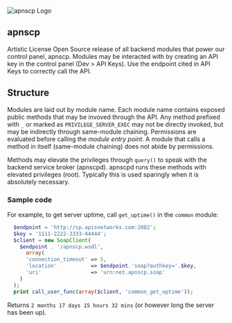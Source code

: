 ![apnscp Logo](https://apisnetworks.com/images/logo/logo.png)
## apnscp 
Artistic License Open Source release of all backend modules that power our control panel, apnscp. Modules may be interacted with by creating an API key in the control panel (Dev > API Keys). Use the endpoint cited in API Keys to correctly call the API. 

## Structure
Modules are laid out by module name. Each module name contains exposed public methods that may be invoved through the API. Any method prefixed with `_` or marked as `PRIVILEGE_SERVER_EXEC` may not be directly invoked, but may be indirectly through same-module chaining. Permissions are evaluated before calling the *module entry point*. A module that calls a method in itself (same-module chaining) does not abide by permissions. 

Methods may elevate the privileges through `query()` to speak with the backend service broker (apnscpd). apnscpd runs these methods with elevated privileges (root). Typically this is used sparingly when it is absolutely necessary.

### Sample code
For example, to get server uptime, call `get_uptime()` in the `common` module:
```php
  $endpoint = 'http://cp.apisnetworks.com:2082';
  $key = '1111-2222-3333-44444';
  $client = new SoapClient(
    $endpoint . '/apnscp.wsdl',
      array(
      'connection_timeout' => 5,
      'location'           => $endpoint.'soap?authkey='.$key,
      'uri'                => 'urn:net.apnscp.soap'
    )
  );
  print call_user_func(array($client, 'common_get_uptime'));
```
Returns `2 months 17 days 15 hours 32 mins` (or however long the server has been up).
